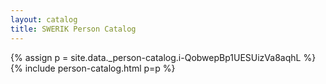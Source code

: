 ```yaml
---
layout: catalog
title: SWERIK Person Catalog
---
```

{% assign p = site.data._person-catalog.i-QobwepBp1UESUizVa8aqhL %}
{% include person-catalog.html p=p %}

